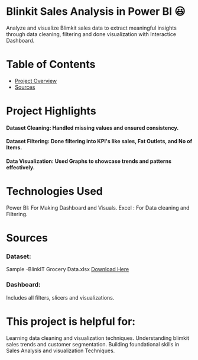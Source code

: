 # Blinkit Sales Analysis in Power BI 😃
Analyze and visualize Blimkit sales data to extract meaningful insights through data cleaning, filtering and done visualization with Interactice Dashboard.


# Table of Contents

- [Project Overview](#Project-Highlights)
- [Sources](#Sources)

# Project Highlights
#### Dataset Cleaning: Handled missing values and ensured consistency.

#### Dataset Filtering: Done filtering into KPI's like sales, Fat Outlets, and No of Items.

#### Data Visualization: Used Graphs to showcase trends and patterns effectively.
# Technologies Used

Power BI: For Making Dashboard and Visuals.
Excel : For Data cleaning and Filtering.

# Sources
### Dataset:
Sample -BlinkIT Grocery Data.xlsx [Download Here](https://microsoft.com)

### Dashboard:
Includes all filters, slicers and visualizations.


# This project is helpful for:

Learning data cleaning and visualization techniques.
Understanding blimkit sales trends and customer segmentation.
Building foundational skills in Sales Analysis and visualization Techniques.

